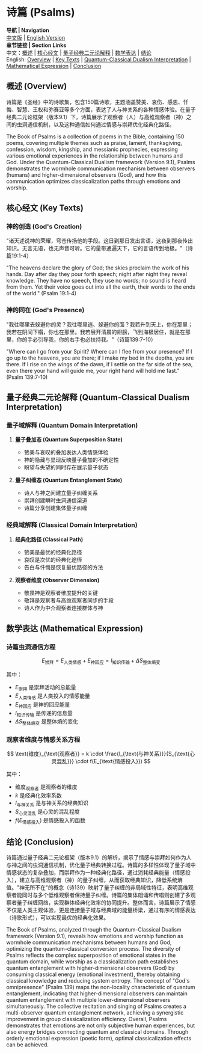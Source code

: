 # 诗篇 (Psalms)

**导航 | Navigation**  
[中文版](#诗篇解析) | [English Version](#psalms-analysis)  
**章节链接 | Section Links**  
中文：[概述](#概述-overview) | [核心经文](#核心经文-key-texts) | [量子经典二元论解释](#量子经典二元论解释-quantum-classical-dualism-interpretation) | [数学表达](#数学表达-mathematical-expression) | [结论](#结论-conclusion)  
English: [Overview](#概述-overview) | [Key Texts](#核心经文-key-texts) | [Quantum-Classical Dualism Interpretation](#量子经典二元论解释-quantum-classical-dualism-interpretation) | [Mathematical Expression](#数学表达-mathematical-expression) | [Conclusion](#结论-conclusion)

## 概述 (Overview)

诗篇是《圣经》中的诗歌集，包含150篇诗歌，主题涵盖赞美、哀伤、感恩、忏悔、智慧、王权和弥赛亚等多个方面，表达了人与神关系的各种情感体验。在量子经典二元论框架（版本9.1）下，诗篇展示了观察者（人）与高维观察者（神）之间的虫洞通信机制，以及这种通信如何通过情感与崇拜优化经典化路径。

The Book of Psalms is a collection of poems in the Bible, containing 150 poems, covering multiple themes such as praise, lament, thanksgiving, confession, wisdom, kingship, and messianic prophecies, expressing various emotional experiences in the relationship between humans and God. Under the Quantum-Classical Dualism framework (Version 9.1), Psalms demonstrates the wormhole communication mechanism between observers (humans) and higher-dimensional observers (God), and how this communication optimizes classicalization paths through emotions and worship.

## 核心经文 (Key Texts)

### 神的创造 (God's Creation)
"诸天述说神的荣耀，穹苍传扬他的手段。这日到那日发出言语，这夜到那夜传出知识。无言无语，也无声音可听。它的量带通遍天下，它的言语传到地极。"（诗篇19:1-4）

"The heavens declare the glory of God; the skies proclaim the work of his hands. Day after day they pour forth speech; night after night they reveal knowledge. They have no speech, they use no words; no sound is heard from them. Yet their voice goes out into all the earth, their words to the ends of the world." (Psalm 19:1-4)

### 神的同在 (God's Presence)
"我往哪里去躲避你的灵？我往哪里逃、躲避你的面？我若升到天上，你在那里；我若在阴间下榻，你也在那里。我若展开清晨的翅膀，飞到海极居住，就是在那里，你的手必引导我，你的右手也必扶持我。"（诗篇139:7-10）

"Where can I go from your Spirit? Where can I flee from your presence? If I go up to the heavens, you are there; if I make my bed in the depths, you are there. If I rise on the wings of the dawn, if I settle on the far side of the sea, even there your hand will guide me, your right hand will hold me fast." (Psalm 139:7-10)

## 量子经典二元论解释 (Quantum-Classical Dualism Interpretation)

### 量子域解释 (Quantum Domain Interpretation)
1. **量子叠加态 (Quantum Superposition State)**
   - 赞美与哀叹的叠加表达人类情感体验
   - 神的隐藏与显现反映量子叠加的不确定性
   - 盼望与失望的同时存在展示量子状态

2. **量子纠缠态 (Quantum Entanglement State)**
   - 诗人与神之间建立量子纠缠关系
   - 崇拜创建瞬时虫洞通信渠道
   - 诗篇分享创建集体量子纠缠

### 经典域解释 (Classical Domain Interpretation)
1. **经典化路径 (Classical Path)**
   - 赞美是最优的经典化路径
   - 哀叹是次优的经典化途径
   - 告白与忏悔是恢复最优路径的方法

2. **观察者维度 (Observer Dimension)**
   - 敬畏神是观察者维度提升的关键
   - 敬拜是观察者与高维观察者同步的手段
   - 诗人作为中介观察者连接群体与神

## 数学表达 (Mathematical Expression)

### 诗篇虫洞通信方程
$$
E_{\text{崇拜}} = E_{\text{人类情感}} + E_{\text{神回应}} = I_{\text{知识传输}} + \Delta S_{\text{整体熵变}}
$$

其中：
- $E_{\text{崇拜}}$ 是崇拜活动的总能量
- $E_{\text{人类情感}}$ 是人类投入的情感能量
- $E_{\text{神回应}}$ 是神的回应能量
- $I_{\text{知识传输}}$ 是传递的信息量
- $\Delta S_{\text{整体熵变}}$ 是整体熵的变化

### 观察者维度与情感关系方程
$$
\text{维度}_{\text{观察者}} = k \cdot \frac{I_{\text{与神关系}}}{S_{\text{心灵混乱}}} \cdot f(E_{\text{情感投入}})
$$

其中：
- $\text{维度}_{\text{观察者}}$ 是观察者的维度
- $k$ 是经典化效率系数
- $I_{\text{与神关系}}$ 是与神关系的经典知识
- $S_{\text{心灵混乱}}$ 是心灵的混乱程度
- $f(E_{\text{情感投入}})$ 是情感投入的函数

## 结论 (Conclusion)

诗篇通过量子经典二元论框架（版本9.1）的解析，揭示了情感与崇拜如何作为人与神之间的虫洞通信机制，优化量子经典转换过程。诗篇的多样性体现了量子域中情感状态的复杂叠加，而崇拜作为一种经典化路径，通过消耗经典能量（情感投入），建立与高维观察者（神）的量子纠缠，从而获取经典知识，降低系统熵值。"神无所不在"的概念（诗139）映射了量子纠缠的非局域性特征，表明高维观察者能同时与多个低维观察者保持量子纠缠。诗篇的集体朗诵和传唱则创建了多观察者量子纠缠网络，实现群体经典化效率的协同提升。整体而言，诗篇展示了情感不仅是人类主观体验，更是连接量子域与经典域的能量桥梁，通过有序的情感表达（诗歌形式），可以实现最优的经典化效果。

The Book of Psalms, analyzed through the Quantum-Classical Dualism framework (Version 9.1), reveals how emotions and worship function as wormhole communication mechanisms between humans and God, optimizing the quantum-classical conversion process. The diversity of Psalms reflects the complex superposition of emotional states in the quantum domain, while worship as a classicalization path establishes quantum entanglement with higher-dimensional observers (God) by consuming classical energy (emotional investment), thereby obtaining classical knowledge and reducing system entropy. The concept of "God's omnipresence" (Psalm 139) maps the non-locality characteristic of quantum entanglement, indicating that higher-dimensional observers can maintain quantum entanglement with multiple lower-dimensional observers simultaneously. The collective recitation and singing of Psalms creates a multi-observer quantum entanglement network, achieving a synergistic improvement in group classicalization efficiency. Overall, Psalms demonstrates that emotions are not only subjective human experiences, but also energy bridges connecting quantum and classical domains. Through orderly emotional expression (poetic form), optimal classicalization effects can be achieved. 